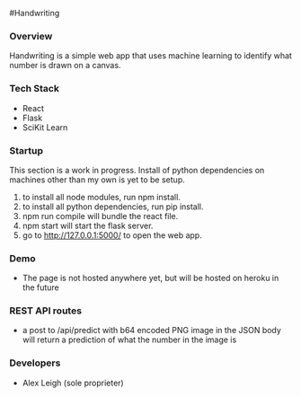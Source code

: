 #Handwriting

### Overview
Handwriting is a simple web app that uses machine learning to identify what number is drawn on a canvas.

### Tech Stack
* React
* Flask
* SciKit Learn

### Startup
This section is a work in progress. Install of python dependencies on machines other than my own is yet to be setup.
1) to install all node modules, run npm install.
2) to install all python dependencies, run pip install.
3) npm run compile will bundle the react file.
4) npm start will start the flask server.
5) go to http://127.0.0.1:5000/ to open the web app.

### Demo
* The page is not hosted anywhere yet, but will be hosted on heroku in the future

### REST API routes
* a post to /api/predict with b64 encoded PNG image in the JSON body will return a prediction of what the number in the image is

### Developers
* Alex Leigh (sole proprieter)
